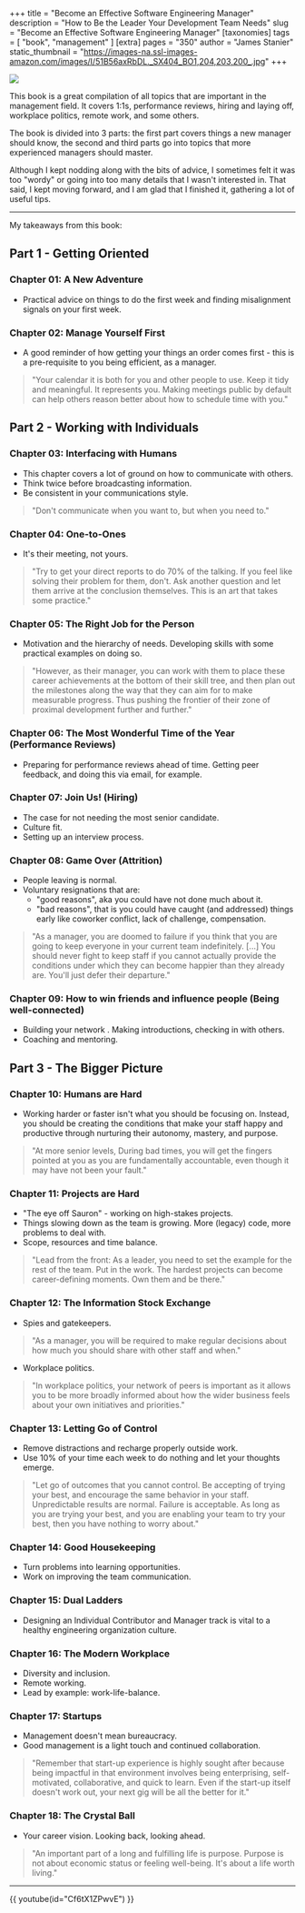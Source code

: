 +++
title = "Become an Effective Software Engineering Manager"
description = "How to Be the Leader Your Development Team Needs"
slug = "Become an Effective Software Engineering Manager"
[taxonomies]
tags = [ "book", "management" ]
[extra]
pages = "350"
author = "James Stanier"
static_thumbnail = "https://images-na.ssl-images-amazon.com/images/I/51B56axRbDL._SX404_BO1,204,203,200_.jpg"
+++

<a target="_blank" href="https://amzn.to/3xVEzEG">
    <img border="0" src="https://images-na.ssl-images-amazon.com/images/I/51B56axRbDL._SX404_BO1,204,203,200_.jpg" >
</a>

This book is a great compilation of all topics that are important in the management field. It covers 1:1s, performance
reviews, hiring and laying off, workplace politics, remote work, and some others.


<!-- more -->

The book is divided into 3 parts: the first part covers things a new manager should know, the second and third parts go
into topics that more experienced managers should master.

Although I kept nodding along with the bits of advice, I sometimes felt it was too "wordy" or going into too many
details that I wasn't interested in. That said, I kept moving forward, and I am glad that I finished it, gathering a lot
of useful tips.

---

My takeaways from this book:

## Part 1 - Getting Oriented

### Chapter 01: A New Adventure

- Practical advice on things to do the first week and finding misalignment signals on your first week.

### Chapter 02: Manage Yourself First

- A good reminder of how getting your things an order comes first - this is a pre-requisite to you being efficient, as a
  manager.

> "Your calendar it is both for you and other people to use. Keep it tidy and meaningful. It represents you. Making meetings public by default can help others reason better about how to schedule time with you."

## Part 2 - Working with Individuals

### Chapter 03: Interfacing with Humans

- This chapter covers a lot of ground on how to communicate with others.
- Think twice before broadcasting information.
- Be consistent in your communications style.

> "Don't communicate when you want to, but when you need to."

### Chapter 04: One-to-Ones

- It's their meeting, not yours.

> "Try to get your direct reports to do 70% of the talking. If you feel like solving their problem for them, don't. Ask another question and let them arrive at the conclusion themselves. This is an art that takes some practice."

### Chapter 05: The Right Job for the Person

- Motivation and the hierarchy of needs. Developing skills with some practical examples on doing so.

> "However, as their manager, you can work with them to place these career achievements at the bottom of their skill tree, and then plan out the milestones along the way that they can aim for to make measurable progress. Thus pushing the frontier of their zone of proximal development further and further."

### Chapter 06: The Most Wonderful Time of the Year (Performance Reviews)

- Preparing for performance reviews ahead of time. Getting peer feedback, and doing this via email, for example.

### Chapter 07: Join Us! (Hiring)

- The case for not needing the most senior candidate.
- Culture fit.
- Setting up an interview process.

### Chapter 08: Game Over (Attrition)

- People leaving is normal.
- Voluntary resignations that are:
    - "good reasons", aka you could have not done much about it.
    - "bad reasons", that is you could have caught (and addressed) things early like coworker conflict, lack of
      challenge, compensation.

> "As a manager, you are doomed to failure if you think that you are going to keep everyone in your current team indefinitely. [...]
> You should never fight to keep staff if you cannot actually provide the conditions under which they can become happier than they already are. You'll just defer their departure."

### Chapter 09: How to win friends and influence people (Being well-connected)

- Building your network . Making introductions, checking in with others.
- Coaching and mentoring.

## Part 3 - The Bigger Picture

### Chapter 10: Humans are Hard

- Working harder or faster isn't what you should be focusing on. Instead, you should be creating the conditions that
  make your staff happy and productive through nurturing their autonomy, mastery, and purpose.

> "At more senior levels, During bad times, you will get the fingers pointed at you as you are fundamentally accountable, even though it may have not been your fault."

### Chapter 11: Projects are Hard

- "The eye off Sauron" - working on high-stakes projects.
- Things slowing down as the team is growing. More (legacy) code, more problems to deal with.
- Scope, resources and time balance.

> "Lead from the front: As a leader, you need to set the example for the rest of the team. Put in the work. The hardest projects can become career-defining moments. Own them and be there."

### Chapter 12: The Information Stock Exchange

- Spies and gatekeepers.

> "As a manager, you will be required to make regular decisions about how much you should share with other staff and when."

- Workplace politics.

> "In workplace politics, your network of peers is important as it allows you to be more broadly informed about how the wider business feels about your own initiatives and priorities."

### Chapter 13: Letting Go of Control

- Remove distractions and recharge properly outside work.
- Use 10% of your time each week to do nothing and let your thoughts emerge.

> "Let go of outcomes that you cannot control. Be accepting of trying your best, and encourage the same behavior in your staff. Unpredictable results are normal. Failure is acceptable. As long as you are trying your best, and you are enabling your team to try your best, then you have nothing to worry about."

### Chapter 14: Good Housekeeping

- Turn problems into learning opportunities.
- Work on improving the team communication.

### Chapter 15: Dual Ladders

- Designing an Individual Contributor and Manager track is vital to a healthy engineering organization culture.

### Chapter 16: The Modern Workplace

- Diversity and inclusion.
- Remote working.
- Lead by example: work-life-balance.

### Chapter 17: Startups

- Management doesn't mean bureaucracy. 
- Good management is a light touch and continued collaboration.

> "Remember that start-up experience is highly sought after because being impactful in that environment involves being enterprising, self-motivated, collaborative, and quick to learn. Even if the start-up itself doesn't work out, your next gig will be all the better for it."

### Chapter 18: The Crystal Ball

- Your career vision. Looking back, looking ahead.

> "An important part of a long and fulfilling life is purpose. Purpose is not about economic status or feeling well-being. It's about a life worth living."

---

{{ youtube(id="Cf6tX1ZPwvE") }}
